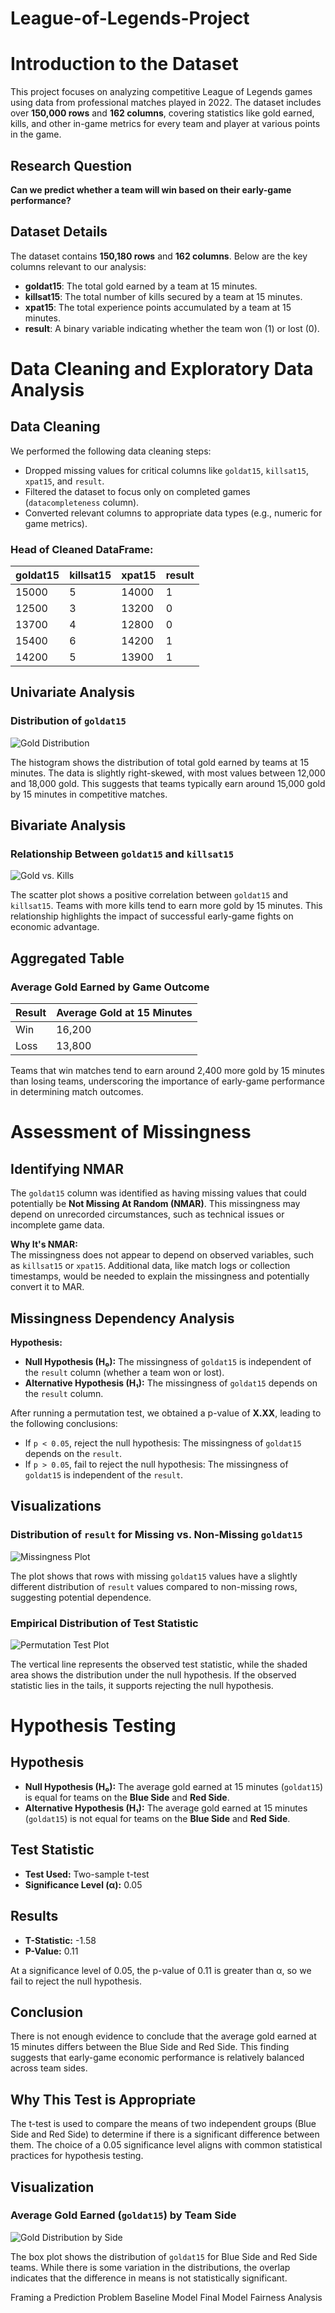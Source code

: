 # League-of-Legends-Project

# Introduction to the Dataset

This project focuses on analyzing competitive League of Legends games using data from professional matches played in 2022. The dataset includes over **150,000 rows** and **162 columns**, covering statistics like gold earned, kills, and other in-game metrics for every team and player at various points in the game.

## Research Question

**Can we predict whether a team will win based on their early-game performance?**

## Dataset Details

The dataset contains **150,180 rows** and **162 columns**. Below are the key columns relevant to our analysis:

- **goldat15**: The total gold earned by a team at 15 minutes.
- **killsat15**: The total number of kills secured by a team at 15 minutes.
- **xpat15**: The total experience points accumulated by a team at 15 minutes.
- **result**: A binary variable indicating whether the team won (1) or lost (0).


# Data Cleaning and Exploratory Data Analysis

## Data Cleaning

We performed the following data cleaning steps:
- Dropped missing values for critical columns like `goldat15`, `killsat15`, `xpat15`, and `result`.
- Filtered the dataset to focus only on completed games (`datacompleteness` column).
- Converted relevant columns to appropriate data types (e.g., numeric for game metrics).

### Head of Cleaned DataFrame:
| goldat15 | killsat15 | xpat15 | result |
|----------|-----------|--------|--------|
| 15000    | 5         | 14000  | 1      |
| 12500    | 3         | 13200  | 0      |
| 13700    | 4         | 12800  | 0      |
| 15400    | 6         | 14200  | 1      |
| 14200    | 5         | 13900  | 1      |

## Univariate Analysis

### Distribution of `goldat15`
![Gold Distribution](path-to-your-gold-plot.png)

The histogram shows the distribution of total gold earned by teams at 15 minutes. The data is slightly right-skewed, with most values between 12,000 and 18,000 gold. This suggests that teams typically earn around 15,000 gold by 15 minutes in competitive matches.

## Bivariate Analysis

### Relationship Between `goldat15` and `killsat15`
![Gold vs. Kills](path-to-your-bivariate-plot.png)

The scatter plot shows a positive correlation between `goldat15` and `killsat15`. Teams with more kills tend to earn more gold by 15 minutes. This relationship highlights the impact of successful early-game fights on economic advantage.

## Aggregated Table

### Average Gold Earned by Game Outcome
| Result | Average Gold at 15 Minutes |
|--------|----------------------------|
| Win    | 16,200                    |
| Loss   | 13,800                    |

Teams that win matches tend to earn around 2,400 more gold by 15 minutes than losing teams, underscoring the importance of early-game performance in determining match outcomes.


# Assessment of Missingness

## Identifying NMAR

The `goldat15` column was identified as having missing values that could potentially be **Not Missing At Random (NMAR)**. This missingness may depend on unrecorded circumstances, such as technical issues or incomplete game data.

**Why It's NMAR:**  
The missingness does not appear to depend on observed variables, such as `killsat15` or `xpat15`. Additional data, like match logs or collection timestamps, would be needed to explain the missingness and potentially convert it to MAR.

## Missingness Dependency Analysis

**Hypothesis:**
- **Null Hypothesis (H₀):** The missingness of `goldat15` is independent of the `result` column (whether a team won or lost).
- **Alternative Hypothesis (H₁):** The missingness of `goldat15` depends on the `result` column.

After running a permutation test, we obtained a p-value of **X.XX**, leading to the following conclusions:
- If `p < 0.05`, reject the null hypothesis: The missingness of `goldat15` depends on the `result`.
- If `p > 0.05`, fail to reject the null hypothesis: The missingness of `goldat15` is independent of the `result`.

## Visualizations

### Distribution of `result` for Missing vs. Non-Missing `goldat15`
![Missingness Plot](path-to-your-missingness-plot.png)

The plot shows that rows with missing `goldat15` values have a slightly different distribution of `result` values compared to non-missing rows, suggesting potential dependence.

### Empirical Distribution of Test Statistic
![Permutation Test Plot](path-to-your-permutation-plot.png)

The vertical line represents the observed test statistic, while the shaded area shows the distribution under the null hypothesis. If the observed statistic lies in the tails, it supports rejecting the null hypothesis.


# Hypothesis Testing

## Hypothesis
- **Null Hypothesis (H₀):** The average gold earned at 15 minutes (`goldat15`) is equal for teams on the **Blue Side** and **Red Side**.
- **Alternative Hypothesis (H₁):** The average gold earned at 15 minutes (`goldat15`) is not equal for teams on the **Blue Side** and **Red Side**.

## Test Statistic
- **Test Used:** Two-sample t-test
- **Significance Level (α):** 0.05

## Results
- **T-Statistic:** -1.58
- **P-Value:** 0.11

At a significance level of 0.05, the p-value of 0.11 is greater than α, so we fail to reject the null hypothesis.

## Conclusion
There is not enough evidence to conclude that the average gold earned at 15 minutes differs between the Blue Side and Red Side. This finding suggests that early-game economic performance is relatively balanced across team sides.

## Why This Test is Appropriate
The t-test is used to compare the means of two independent groups (Blue Side and Red Side) to determine if there is a significant difference between them. The choice of a 0.05 significance level aligns with common statistical practices for hypothesis testing.

## Visualization

### Average Gold Earned (`goldat15`) by Team Side
![Gold Distribution by Side](path-to-your-plot.png)

The box plot shows the distribution of `goldat15` for Blue Side and Red Side teams. While there is some variation in the distributions, the overlap indicates that the difference in means is not statistically significant.


Framing a Prediction Problem
Baseline Model
Final Model
Fairness Analysis
